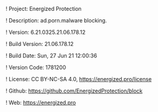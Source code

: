 ! Project: Energized Protection

! Description: ad.porn.malware blocking.

! Version: 6.21.0325.21.06.178.12

! Build Version: 21.06.178.12

! Build Date: Sun, 27 Jun 21 12:00:36

! Version Code: 1781200

! License: CC BY-NC-SA 4.0, https://energized.pro/license

! Github: https://github.com/EnergizedProtection/block

! Web: https://energized.pro
